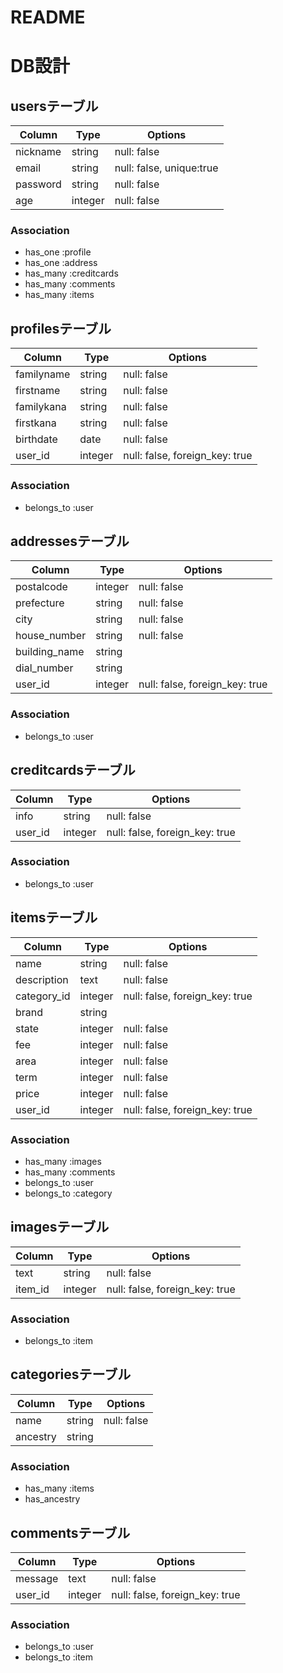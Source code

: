 # README

# DB設計

## usersテーブル
|Column|Type|Options|
|------|----|-------|
|nickname|string|null: false|
|email|string|null: false, unique:true|
|password|string|null: false|
|age|integer|null: false|

### Association
- has_one :profile
- has_one :address
- has_many :creditcards
- has_many :comments
- has_many :items


## profilesテーブル
|Column|Type|Options|
|------|----|-------|
|familyname|string|null: false|
|firstname|string|null: false|
|familykana|string|null: false|
|firstkana|string|null: false|
|birthdate|date|null: false|
|user_id|integer|null: false, foreign_key: true|

### Association
- belongs_to :user

## addressesテーブル
|Column|Type|Options|
|------|----|-------|
|postalcode|integer|null: false|
|prefecture|string|null: false|
|city|string|null: false|
|house_number|string|null: false|
|building_name|string||
|dial_number|string||
|user_id|integer|null: false, foreign_key: true|

### Association
- belongs_to :user

## creditcardsテーブル
|Column|Type|Options|
|------|----|-------|
|info|string|null: false|
|user_id|integer|null: false, foreign_key: true|

### Association
- belongs_to :user

## itemsテーブル
|Column|Type|Options|
|------|----|-------|
|name|string|null: false|
|description|text|null: false|
|category_id|integer|null: false, foreign_key: true|
|brand|string||
|state|integer|null: false|
|fee|integer|null: false|
|area|integer|null: false|
|term|integer|null: false|
|price|integer|null: false|
|user_id|integer|null: false, foreign_key: true|

### Association
- has_many :images
- has_many :comments
- belongs_to :user
- belongs_to :category

## imagesテーブル
|Column|Type|Options|
|------|----|-------|
|text|string|null: false|
|item_id|integer|null: false, foreign_key: true|

### Association
- belongs_to :item

## categoriesテーブル
|Column|Type|Options|
|------|----|-------|
|name|string|null: false|
|ancestry|string||

### Association
- has_many :items
- has_ancestry

## commentsテーブル
|Column|Type|Options|
|------|----|-------|
|message|text|null: false|
|user_id|integer|null: false, foreign_key: true|

### Association
- belongs_to :user
- belongs_to :item
